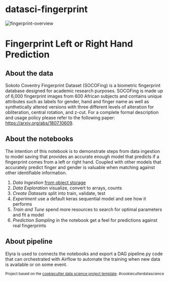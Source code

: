 datasci-fingerprint
==============================

![fingerprint-overview](datasci-fingerprint/docs/fingerprint-prediction.png)

# Fingerprint Left or Right Hand Prediction

## About the data
Sokoto Coventry Fingerprint Dataset (SOCOFing) is a biometric fingerprint database designed for academic research purposes. SOCOFing is made up of 6,000 fingerprint images from 600 African subjects and contains unique attributes such as labels for gender, hand and finger name as well as synthetically altered versions with three different levels of alteration for obliteration, central rotation, and z-cut. For a complete formal description and usage policy please refer to the following paper: https://arxiv.org/abs/1807.10609.

## About the notebooks
The intention of this notebook is to demonstrate steps from data ingestion to model saving that provides an accurate enough model that predicts if a fingerprint comes from a left or right hand. Coupled with other models that accurately predict finger and gender is valuable when matching against other identifiable information.

1. *Data Ingestion* [from object storage](#working-with-s3-buckets)
1. *Data Exploration* visualize, convert to arrays, counts
1. *Create Datasets* split into train, validate, test
1. *Experiment* use a default keras sequential model and see how it performs
1. *Train and Tune* spend more resources to search for optimal parameters and fit a model
1. *Prediction Sampling* in the notebook get a feel for predictions against real fingerprints

## About pipeline
Elyra is used to connects the notebooks and export a DAG pipeline.py code that can orchestrated with Airflow to automate the training when new data is available or on some event.

<p><small>Project based on the <a target="_blank" href="https://drivendata.github.io/cookiecutter-data-science/">cookiecutter data science project template</a>. #cookiecutterdatascience</small></p>
